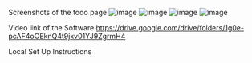Screenshots of the todo page
![image](https://github.com/Rhythmshah21/Todo_Mern/assets/102286539/5452b1dc-8e97-4137-8634-94675fde20d1)
![image](https://github.com/Rhythmshah21/Todo_Mern/assets/102286539/28c0cba7-8a7f-4b2d-bce9-e6a255f14d58)
![image](https://github.com/Rhythmshah21/Todo_Mern/assets/102286539/45e8d9de-65c1-4fdb-aec3-1ea2b5287e02)
![image](https://github.com/Rhythmshah21/Todo_Mern/assets/102286539/7d38f4b4-3e2c-4460-af59-606d4dac6266)


Video link of the Software
https://drive.google.com/drive/folders/1g0e-pcAF4oOEknQ4t9jxv01YJ9ZgrmH4

Local Set Up Instructions


